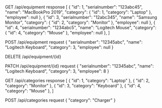 GET /api/equipment
response [
	{
		"id": 1,
		"serialnumber": "123abc45",
		"name": "MacBookPro 2019",
		"category": {
			"id": 1,
			"category": "Laptop"
		},
		"employee": null
	},
	{
		"id": 3,
		"serialnumber": "12abc345",
		"name": "Samsung Monitor",
		"category": {
			"id": 2,
			"category": "Monitor"
		},
		"employee": null
	},
  	{
		"id": 4,
		"serialnumber": "1234abc5",
		"name": "Logitech Mouse",
		"category": {
			"id": 4,
			"category": "Mouse"
		},
		"employee": null
	},
]

POST /api/equipment
request {
	"serialnumber": "12345abc",
	"name": "Logitech Keyboard",
	"category": 3,
	"employee": null
}


DELETE /api/equipment/{id}

PATCH /api/equipment/{id}
request {
	"serialnumber": "12345abc",
	"name": "Logitech Keyboard",
	"category": 3,
	"employee": 8
}

GET /api/categories
response [
	{
		"id": 1,
		"category": "Laptop"
	},
	{
		"id": 2,
		"category": "Monitor"
	},
	{
		"id": 3,
		"category": "Keyboard"
	},
	{
		"id": 4,
		"category": "Mouse"
	},
]

POST /api/categories
request {
    "category": "Charger"
}